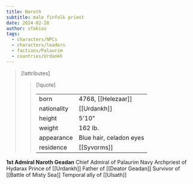 ```yaml
---
title: Naroth
subtitle: male finfolk priest
date: 2024-02-28
author: sfakias
tags:
  - characters/NPCs
  - characters/leaders
  - factions/Palaurim
  - countries/Urdankh
---
```

> [!attributes]
> 
> > [!quote]
> >
> > | | |
> > | --- | --- |
> > | born | 4768, [[Helezaar]] |
> > | nationality | [[Urdankh]] |
> > | height | 5'10" |
> > | weight | 162 lb. |
> > | appearance | Blue hair, celadon eyes |
> > | residence | [[Syvorms]] |

**1st Admiral Naroth Geadan**
Chief Admiral of Palaurim Navy
Archpriest of Hydarax
Prince of [[Urdankh]]
Father of [[Deator Geadan]]
Survivor of [[Battle of Misty Sea]]
Temporal ally of [[Ulsath]]